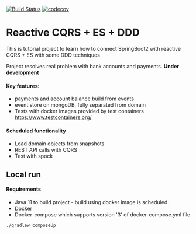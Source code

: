 [![Build Status](https://travis-ci.com/yasiekz/reactive-cqrs-es-java.svg?branch=master)](https://travis-ci.com/yasiekz/reactive-cqrs-es-java)
[![codecov](https://codecov.io/gh/yasiekz/reactive-cqrs-es-java/branch/master/graph/badge.svg)](https://codecov.io/gh/yasiekz/reactive-cqrs-es-java)

# Reactive CQRS + ES + DDD

This is tutorial project to learn how to connect SpringBoot2 with reactive CQRS + ES with some DDD techniques 

Project resolves real problem with bank accounts and payments. **Under development**

#### Key features:
- payments and account balance build from events
- event store on mongoDB, fully separated from domain
- Tests with docker images provided by test containers https://www.testcontainers.org/

#### Scheduled functionality
- Load domain objects from snapshots
- REST API calls with CQRS
- Test with spock

## Local run

#### Requirements

- Java 11 to build project - build using docker image is scheduled
- Docker
- Docker-compose which supports version '3' of docker-compose.yml file

```bash
./gradlew composeUp
```

